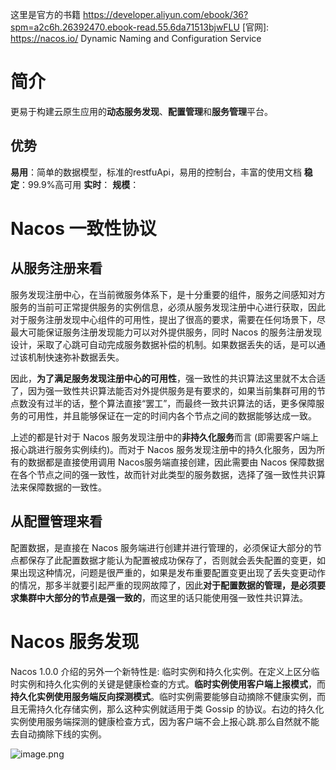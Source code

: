 这里是官方的书籍
https://developer.aliyun.com/ebook/36?spm=a2c6h.26392470.ebook-read.55.6da71513bjwFLU
[官网]: https://nacos.io/
Dynamic Naming and Configuration Service
# 简介
更易于构建云原生应用的**动态服务发现**、**配置管理**和**服务管理**平台。


## 优势
**易用**：简单的数据模型，标准的restfuApi，易用的控制台，丰富的使用文档
**稳定**：99.9%高可用
**实时**：
**规模**：

# Nacos 一致性协议

## 从服务注册来看

服务发现注册中心，在当前微服务体系下，是十分重要的组件，服务之间感知对方服务的当前可正常提供服务的实例信息，必须从服务发现注册中心进行获取，因此对于服务注册发现中心组件的可用性，提出了很高的要求，需要在任何场景下，尽最大可能保证服务注册发现能力可以对外提供服务，同时 Nacos 的服务注册发现设计，采取了心跳可自动完成服务数据补偿的机制。如果数据丢失的话，是可以通过该机制快速弥补数据丢失。

因此，**为了满足服务发现注册中心的可用性**，强一致性的共识算法这里就不太合适了，因为强一致性共识算法能否对外提供服务是有要求的，如果当前集群可用的节点数没有过半的话，整个算法直接“罢工”，而最终一致共识算法的话，更多保障服务的可用性，并且能够保证在一定的时间内各个节点之间的数据能够达成一致。

上述的都是针对于 Nacos 服务发现注册中的**非持久化服务**而言 (即需要客户端上报心跳进行服务实例续约)。而对于 Nacos 服务发现注册中的持久化服务，因为所有的数据都是直接使用调用 Nacos服务端直接创建，因此需要由 Nacos 保障数据在各个节点之间的强一致性，故而针对此类型的服务数据，选择了强一致性共识算法来保障数据的一致性。

## 从配置管理来看

配置数据，是直接在 Nacos 服务端进行创建并进行管理的，必须保证大部分的节点都保存了此配置数据才能认为配置被成功保存了，否则就会丢失配置的变更，如果出现这种情况，问题是很严重的，如果是发布重要配置变更出现了丢失变更动作的情况，那多半就要引起严重的现网故障了，因此**对于配置数据的管理，是必须要求集群中大部分的节点是强一致的**，而这里的话只能使用强一致性共识算法。


# Nacos 服务发现
Nacos 1.0.0 介绍的另外一个新特性是: 临时实例和持久化实例。在定义上区分临时实例和持久化实例的关键是健康检查的方式。**临时实例使用客户端上报模式**，而**持久化实例使用服务端反向探测模式**。临时实例需要能够自动摘除不健康实例，而且无需持久化存储实例，那么这种实例就适用于类 Gossip 的协议。右边的持久化实例使用服务端探测的健康检查方式，因为客户端不会上报心跳.那么自然就不能去自动摘除下线的实例。




![image.png](https://gitee.com/ycfan/images/raw/master/img/20231213130232.png)
